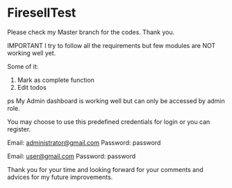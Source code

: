 # FiresellTest
Please check my Master branch for the codes.
Thank you.

IMPORTANT
I try to follow all the requirements but few modules are NOT working well yet.

Some of it:
1. Mark as complete function
2. Edit todos

ps My Admin dashboard is working well but can only be accessed by admin role.

You may choose to use this predefined credentials for login or you can register.

Email: administrator@gmail.com
Password: password

Email: user@gmail.com
Password: password

Thank you for your time and looking forward for your comments and advices for my future improvements.
